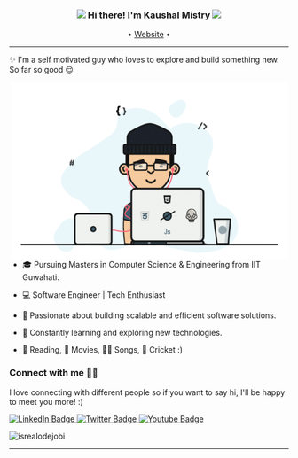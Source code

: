 <!-- Heading -->
<h3 align="center"><img src = "https://raw.githubusercontent.com/MartinHeinz/MartinHeinz/master/wave.gif" width = 30px> Hi there! I'm Kaushal Mistry <img src="https://media.giphy.com/media/WUlplcMpOCEmTGBtBW/giphy.gif" width="30"></h3>

<p align="center">
  • <a href="https://kaushalmistry.github.io" target="_blank">Website</a> •
</p>

 <!-- About section -->

---
✨ I'm a self motivated guy who loves to explore and build something new. So far so good 😌


<!-- code gif-->
<img align="right" alt="GIF" src="./code.gif" width="500" height="320" />

- 🎓 Pursuing Masters in Computer Science & Engineering from IIT Guwahati.

- 💻 Software Engineer | Tech Enthusiast

- 🚀 Passionate about building scalable and efficient software solutions.

- 🌱 Constantly learning and exploring new technologies.

- 📖 Reading, 🎥 Movies, 👨‍🎤 Songs, 🏏 Cricket :)

<!-- About section: END -->


<!-- Conecct section -->

<h3>Connect with me 🤝🏻</h3>
<p>
I love connecting with different people so if you want to say hi, I'll be happy to meet you more! :)
</p>
  <p>
        <a href="https://linkedin.com/in/kaushalmistry" target="_blank">
            <img src="https://img.shields.io/badge/-kaushalmistry%20-blue?style=plastic&amp;labelColor=blue&amp;logo=LinkedIn&amp;link=https://linkedin.com/in/kaushalmistry" alt="LinkedIn Badge">
        </a> 
       <a href="https://twitter.com/kaushal__mistry/" target="_blank">
           <img src="https://img.shields.io/badge/-kaushalmistry-informational?style=plastic&amp;labelColor=informational&amp;logo=Twitter&amp;link=https://twitter.com/Dev_180Memes" alt="Twitter Badge">
       </a>
       <a href="https://www.instagram.com/kaushal._.mistry">
           <img src="https://img.shields.io/badge/-kaushal._.mistry-informational?style=plastic&amp;labelColor=informational&amp;logo=Instagram&amp;link=https://twitter.com/Dev_180Memes" alt="Youtube Badge">
       </a>
   </p>

 <!-- Conecct section: END -->
 
  <!-- GitHub section -->
<!--
 ##  My Todoist Stats <img src = "https://i.pinimg.com/originals/65/c4/f4/65c4f452571be1261e9c623f7da488ac.gif" width = 35px> 
-->
  <!-- TODO-IST:START -->
  <!-- TODO-IST:END -->

<!-- Profile Views -->

<p align="left"> <img src="https://komarev.com/ghpvc/?username=kaushalmistry&label=Profile%20views&color=0e75b6&style=flat" alt="isrealodejobi" />
</p>

<!-- THE END -->
---

<!--
**kaushalmistry/kaushalmistry** is a ✨ _special_ ✨ repository because its `README.md` (this file) appears on your GitHub profile.

Here are some ideas to get you started:

- 🔭 I’m currently working on ...
- 🌱 I’m currently learning ...
- 👯 I’m looking to collaborate on ...
- 🤔 I’m looking for help with ...
- 💬 Ask me about ...
- 📫 How to reach me: ...
- 😄 Pronouns: ...
- ⚡ Fun fact: ...
-->
